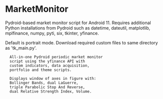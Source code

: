 # MarketMonitor
Pydroid-based market monitor script for Android 11.
Requires additional Python installations from Pydroid such as datetime, dateutil, matplotlib, mplfinance, numpy, pyti, six,
tkinter, yfinance.

Default is portrait mode.
Download required custom files to same directory as 'tk_main.py'.

      All-in-one Pydroid periodic market monitor
      script using the yfinance API with
      custom indicators, data acquisition,
      portfolio and theme scripts.
      
      Displays window of axes in figure with:
      Bollinger Bands, dual LaGuerre,
      triple Parabolic Stop And Reverse,
      dual Relative Strength Index, Volume.
